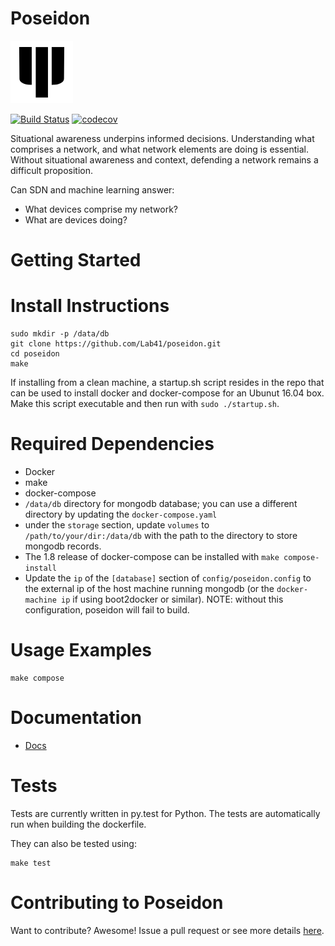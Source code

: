 # Poseidon
![Poseidon Logo](/docs/fork.png)

[![Build Status](https://circleci.com/gh/Lab41/poseidon.svg?style=shield&circle-token=29305a2d23d6cac65f811620d75bbe80732472dd)](https://circleci.com/gh/Lab41/poseidon) [![codecov](https://codecov.io/gh/Lab41/poseidon/branch/master/graph/badge.svg?token=ORXmFYC3MM)](https://codecov.io/gh/Lab41/poseidon)

Situational awareness underpins informed decisions. Understanding what comprises a network, and what network elements are doing is essential.  Without situational awareness and context, defending a network remains a difficult proposition.

Can SDN and machine learning answer:
- What devices comprise my network?
- What are devices doing?

# Getting Started

# Install Instructions

```
sudo mkdir -p /data/db
git clone https://github.com/Lab41/poseidon.git
cd poseidon
make
```

If installing from a clean machine, a startup.sh script resides in the repo that can be used to 
install docker and docker-compose for an Ubunut 16.04 box. Make this script executable and then 
run with `sudo ./startup.sh`.

# Required Dependencies

- Docker
- make
- docker-compose
- `/data/db` directory for mongodb database; you can use a different directory by updating the `docker-compose.yaml` 
- under the `storage` section, update `volumes` to `/path/to/your/dir:/data/db` with the path to the directory to store mongodb records.
- The 1.8 release of docker-compose can be installed with `make compose-install`
- Update the `ip` of the `[database]` section of `config/poseidon.config` to the external ip of the host machine running mongodb (or
the `docker-machine ip` if using boot2docker or similar). NOTE: without this configuration, poseidon will fail to build.

# Usage Examples

```
make compose
```

# Documentation
- [Docs](https://github.com/Lab41/poseidon/tree/master/docs)

# Tests

Tests are currently written in py.test for Python.  The tests are automatically run when building the dockerfile.

They can also be tested using:
```
make test
```

# Contributing to Poseidon

Want to contribute?  Awesome!  Issue a pull request or see more details [here](https://github.com/Lab41/poseidon/blob/master/CONTRIBUTING.md).
